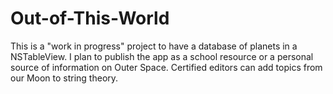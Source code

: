 Out-of-This-World
=================
This is a "work in progress" project to have a database of planets in a NSTableView. I plan to publish the app as a school 
resource or a personal source of information on Outer Space. Certified editors can add topics from our Moon to string theory.
